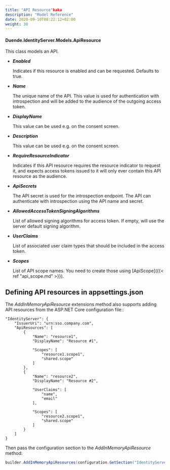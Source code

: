 ```yaml
---
title: "API Resource"kaka
description: "Model Reference"
date: 2020-09-10T08:22:12+02:00
weight: 30
---
```


#### Duende.IdentityServer.Models.ApiResource

This class models an API.

* ***Enabled***
    
    Indicates if this resource is enabled and can be requested. Defaults to true.

* ***Name***
    
    The unique name of the API. This value is used for authentication with introspection and will be added to the audience of the outgoing access token.

* ***DisplayName***
    
    This value can be used e.g. on the consent screen.

* ***Description***
    
    This value can be used e.g. on the consent screen.
    
* ***RequireResourceIndicator***
    
    Indicates if this API resource requires the resource indicator to request it, and expects access tokens issued to it will only ever contain this API resource as the audience.

* ***ApiSecrets***
    
    The API secret is used for the introspection endpoint. The API can authenticate with introspection using the API name and secret.

* ***AllowedAccessTokenSigningAlgorithms***
    
    List of allowed signing algorithms for access token. If empty, will use the server default signing algorithm.

* ***UserClaims***
    
    List of associated user claim types that should be included in the access token.

* ***Scopes***

    List of API scope names. You need to create those using [ApiScope]({{< ref "api_scope.md" >}}).

## Defining API resources in appsettings.json
The *AddInMemoryApiResource* extensions method also supports adding API resources from the ASP.NET Core configuration file::

    "IdentityServer": {
        "IssuerUri": "urn:sso.company.com",
        "ApiResources": [
            {
                "Name": "resource1",
                "DisplayName": "Resource #1",

                "Scopes": [
                    "resource1.scope1",
                    "shared.scope"
                ]
            },
            {
                "Name": "resource2",
                "DisplayName": "Resource #2",
                
                "UserClaims": [
                    "name",
                    "email"
                ],

                "Scopes": [
                    "resource2.scope1",
                    "shared.scope"
                ]
            }
        ]
    }

Then pass the configuration section to the *AddInMemoryApiResource* method:

```cs
builder.AddInMemoryApiResources(configuration.GetSection("IdentityServer:ApiResources"))
```
